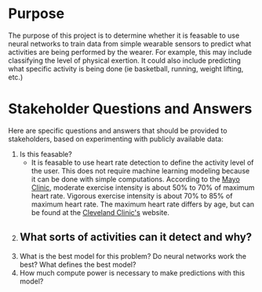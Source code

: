# Purpose
The purpose of this project is to determine whether it is feasable to use neural networks to train data from simple wearable sensors to predict what activities are being performed by the wearer. For example, this may include classifying the level of physical exertion. It could also include predicting what specific activity is being done (ie basketball, running, weight lifting, etc.)

# Stakeholder Questions and Answers
Here are specific questions and answers that should be provided to stakeholders, based on experimenting with publicly available data:
1. Is this feasable?
    - It is feasable to use heart rate detection to define the activity level of the user. This does not require machine learning modeling because it can be done with simple computations. According to the [Mayo Clinic](https://www.mayoclinic.org/healthy-lifestyle/fitness/in-depth/exercise-intensity/art-20046887), moderate exercise intensity is about 50% to 70% of maximum heart rate. Vigorous exercise intensity is about 70% to 85% of maximum heart rate. The maximum heart rate differs by age, but can be found at the [Cleveland Clinic's](https://health.clevelandclinic.org/exercise-heart-rate-zones-explained/) website. 
2. What sorts of activities can it detect and why?
    - 
3. What is the best model for this problem? Do neural networks work the best? What defines the best model?
4. How much compute power is necessary to make predictions with this model?


